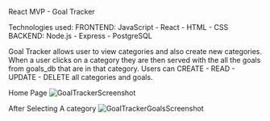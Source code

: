 React MVP - Goal Tracker

Technologies used:
FRONTEND: JavaScript - React - HTML - CSS
BACKEND: Node.js - Express - PostgreSQL

Goal Tracker allows user to view categories and also create new categories. When a user clicks on a category they are then served with the all the goals from goals_db that are in that category. Users can CREATE - READ - UPDATE - DELETE all categories and goals.



Home Page
![GoalTrackerScreenshot](https://user-images.githubusercontent.com/57576309/177670896-528bb75e-7dbb-4e2a-af27-3f1f4e93d14b.png)



After Selecting A category
![GoalTrackerGoalsScreenshot](https://user-images.githubusercontent.com/57576309/177670913-664d403b-3c71-4abf-afe8-f1edcf610ad3.png)
